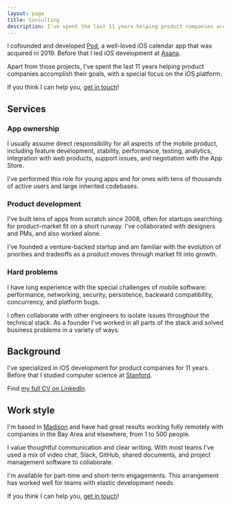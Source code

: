 ```yaml
---
layout: page
title: Consulting
description: I've spent the last 11 years helping product companies accomplish their goals, with a special focus on the iOS platform.
---
```


I cofounded and developed [Pod](/pod), a well-loved iOS calendar app that was acquired in 2019. Before that I led iOS development at [Asana](https://asana.com).

Apart from those projects, I've spent the last 11 years helping product companies accomplish their goals, with a special focus on the iOS platform.

If you think I can help you, [get in touch](mailto:tom@tombrow.com)!

## Services
### App ownership
I usually assume direct responsibility for all aspects of the mobile product, including feature development, stability, performance, testing, analytics, integration with web products, support issues, and negotiation with the App Store.

I've performed this role for young apps and for ones with tens of thousands of active users and large inherited codebases.

### Product development
I've built tens of apps from scratch since 2008, often for startups searching for product-market fit on a short runway. I've collaborated with designers and PMs, and also worked alone.

I've founded a venture-backed startup and am familiar with the evolution of priorities and tradeoffs as a product moves through market fit into growth.

### Hard problems
I have long experience with the special challenges of mobile software: performance, networking, security, persistence, backward compatibility, concurrency, and platform bugs.

I often collaborate with other engineers to isolate issues throughout the technical stack. As a founder I've worked in all parts of the stack and solved business problems in a variety of ways.

## Background
I've specialized in iOS development for product companies for 11 years. Before that I studied computer science at [Stanford](https://cs.stanford.edu/).

Find [my full CV on LinkedIn](https://www.linkedin.com/in/tombrow/).

## Work style
I'm based in [Madison](https://en.wikipedia.org/wiki/Madison,_Wisconsin) and have had great results working fully remotely with companies in the Bay Area and elsewhere, from 1 to 500 people.

I value thoughtful communication and clear writing. With most teams I've used a mix of video chat, Slack, GitHub, shared documents, and project management software to collaborate.

I'm available for part-time and short-term engagements. This arrangement has worked well for teams with elastic development needs.

If you think I can help you, [get in touch](mailto:tom@tombrow.com)!
